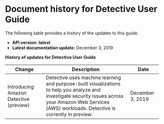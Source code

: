 # Document history for Detective User Guide<a name="doc-history"></a>

The following table provides a history of the updates to this guide\.
+ **API version: latest**
+ **Latest documentation update:** December 3, 2019


**History of updates for Detective User Guide**  

|  Change  |  Description  |  Date  | 
| --- | --- | --- | 
|  Introducing Amazon Detective \(preview\)  |  Detective uses machine learning and purpose\-built visualizations to help you analyze and investigate security issues across your Amazon Web Services \(AWS\) workloads\. Detective is currently in preview\.  |  December 3, 2019  | 